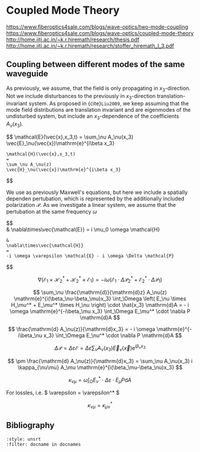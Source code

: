 # Coupled Mode Theory

<https://www.fiberoptics4sale.com/blogs/wave-optics/two-mode-coupling>
<https://www.fiberoptics4sale.com/blogs/wave-optics/coupled-mode-theory>
<http://home.iitj.ac.in/~k.r.hiremath/research/thesis.pdf>
<http://home.iitj.ac.in/~k.r.hiremath/research/stoffer_hiremath_I_3.pdf>

## Coupling between different modes of the same waveguide

As previously, we assume, that the field is only propagating in $x_3$-direction.
Not we include disturbances to the previously in $x_3$-direction translation-invariant system.
As proposed in {cite}`Liu2009`, we keep assuming that the mode field distributions are translation invariant
and are eigenmodes of the undisturbed system,
but include an $x_3$-dependence of the coefficients $A_\nu(x_3)$.

$$
    \mathcal{E}(\vec{x},x_3,t)
    =
    \sum_\nu A_\nu(x_3)
    \vec{E}_\nu(\vec{x})\mathrm{e}^{i\beta x_3}

    \mathcal{H}(\vec{x},x_3,t)
    =
    \sum_\nu A_\nu(z)
    \vec{H}_\nu(\vec{x})\mathrm{e}^{i\beta x_3}
$$

We use as previously Maxwell's equations, but here we include a spatially dependen pertubation,
which is represented by the additionally included polarization $\mathcal{P}$.
As we investigate a linear system, we assume that the pertubation at the same frequency $\omega$ 

$$  
    &
    \nabla\times\vec{\mathcal{E}}
    =
    i \mu_0 \omega \mathcal{H}

    &
    \nabla\times\vec{\mathcal{H}}
    =
    -i \omega \varepsilon \mathcal{E} - i \omega \Delta \mathcal{P}
$$

$$
    \nabla \left( \mathcal{E}_1 \times \mathcal{H}_2^* + \mathcal{H}_2^* \times \mathcal{E}_1 \right)
    =
    - i \omega \left( \mathcal{E}_1 \cdot \Delta \mathcal{P}_2^* + \mathcal{E}_2^* \cdot \Delta \mathcal{P}_1 \right)
$$

$$
    \sum_\nu \frac{\mathrm{d}}{\mathrm{d}z} A_\nu(z) \mathrm{e}^{i(\beta_\nu-\beta_\mu)x_3}
    \int_\Omega
        \left( E_\nu \times H_\mu^* + E_\mu^* \times H_\nu \right) \cdot \hat{x_3}
    \mathrm{d}A
    =
    - i \omega \mathrm{e}^{-i\beta_\mu x_3}
    \int_\Omega
        E_\mu^* \cdot \nabla P
    \mathrm{d}A
$$

$$
    \frac{\mathrm{d} A_\nu(z)}{\mathrm{d}x_3}
    =
    - i \omega \mathrm{e}^{-i\beta_\nu x_3}
    \int_\Omega
        E_\nu^* \cdot \nabla P
    \mathrm{d}A
$$

$$
    \Delta \mathcal{P}
    =
    \Delta \varepsilon \mathcal{E}
    =
    \Delta \varepsilon
    \sum_\nu A_\nu(x_3)
    \vec{E}_\nu(\vec{x})\mathrm{e}^{i\beta_\nu x_3}
$$

$$
    \pm
    \frac{\mathrm{d} A_\nu(z)}{\mathrm{d}x_3}
    =
    \sum_\nu A_\nu(x_3)
    i \kappa_{\nu\mu} A_\mu \mathrm{e}^{i(\beta_\mu-\beta_\nu)x_3}
$$

$$
    \kappa_{\nu\mu}
    =
    \omega
    \int_\Omega
        E_\nu^* \cdot \Delta \varepsilon \cdot E_\mu P
    \mathrm{d}A
$$

For lossles, i.e. $ \varepsilon = \varepsilon^* $

$$
    \kappa_{\nu\mu} = \kappa_{\mu\nu}^*
$$


## Bibliography

```{bibliography}
:style: unsrt
:filter: docname in docnames
```